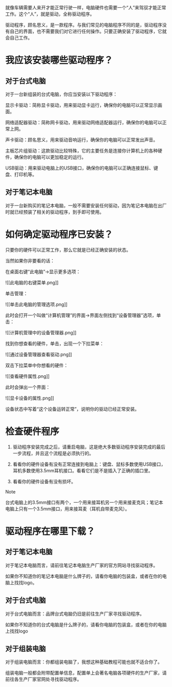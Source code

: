 就像车辆需要人来开才能正常行驶一样，电脑硬件也需要一个“人”来驾驭才能正常工作。这个“人”，就是驱动，全称驱动程序。

驱动程序，顾名思义，是一款程序。与我们常见的电脑程序不同的是，驱动程序没有自己的界面，也不需要我们对它进行任何操作。只要正确安装了驱动程序，它就会自己工作。

# 我应该安装哪些驱动程序？

## 对于台式电脑

对于一台新组装的台式电脑，你应当安装以下驱动程序：

显示卡驱动：简称显卡驱动，用来驱动显卡运行，确保你的电脑可以正常显示画面。

网络适配器驱动：简称网卡驱动，用来驱动网络适配器运行，确保你的电脑可以正常上网。

声卡驱动：顾名思义，用来驱动音响运行，确保你的电脑可以正常发出声音。

主板芯片组驱动：这款驱动比较特殊，它的主要任务是连接你计算机上的各种硬件，确保你的电脑可以更加稳定的运行。

USB驱动：用来驱动电脑上的USB接口，确保你的电脑可以正确连接鼠标、键盘、打印机等。

## 对于笔记本电脑

对于一台新购买的笔记本电脑，一般不需要安装任何驱动，因为笔记本电脑在出厂时就已经预装了相关的驱动程序，到手即可使用。

# 如何确定驱动程序已安装？

只要你的硬件可以正常工作，那么它就是已经正确安装的状态。

当然如果你非要看的话：

在桌面右键“此电脑”→显示更多选项：

![[此电脑的右键菜单.png]]

单击管理：

![[单击此电脑的管理选项.png]]

此时会打开一个叫做“计算机管理”的界面→界面左侧找到“设备管理器”选项，单击：

![[计算机管理中的设备管理器.png]]

找到你想查看的硬件，单击，出现一个下拉菜单：

![[通过设备管理器查看驱动.png]]

双击下拉菜单中你想看的硬件：

![[查看硬件属性.png]]

此时会弹出一个界面：

![[显卡设备的属性.png]]

设备状态中写着“这个设备运转正常”，说明你的驱动已经正常安装。

# 检查硬件程序

1. 驱动程序安装完成之后，请重启电脑，这是绝大多数驱动程序安装完成的最后一步流程，并且这个流程是必须执行的。

2. 看看你的硬件设备有没有正常连接到电脑上：键盘、鼠标多数使用USB接口，耳机多数使用3.5mm耳机接口。看看它们是不是插入了正确的插口里。

3. 看看你的硬件设备有没有损坏。

> [!NOTE]
> 台式电脑上的3.5mm接口有两个，一个用来接耳机另一个用来接麦克风；笔记本电脑上只有一个3.5mm接口，用来接耳麦（耳机自带麦克风）。
# 驱动程序在哪里下载？

## 对于笔记本电脑

对于笔记本电脑而言，请前往笔记本电脑生产厂家的官方网站寻找驱动程序。

如果你不知道你的笔记本电脑是什么牌子的，请看你电脑的包装盒，或者在你的电脑上找找logo。

## 对于台式电脑

对于台式电脑而言：品牌台式电脑仍旧是前往生产厂家寻找驱动程序。

如果你不知道你的台式电脑是什么牌子的，请看你电脑的包装盒，或者在你的电脑上找找logo

## 对于组装电脑

对于组装电脑而言：你都组装电脑了，我想这种基础教程可能也就不适合你了。

组装电脑一般都会附带配置单信息，配置单上会著名电脑各项硬件的生产厂家，请前往各生产厂家官网处寻找驱动程序。





